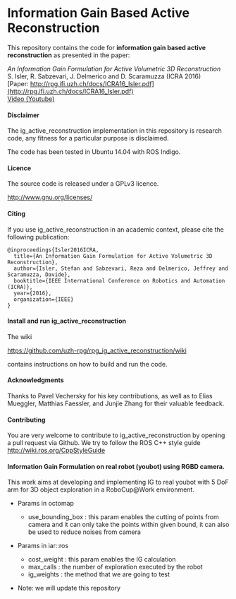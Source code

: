 Information Gain Based Active Reconstruction
============================================

This repository contains the code for **information gain based active reconstruction** as presented in the paper:

*An Information Gain Formulation for Active Volumetric 3D Reconstruction*  
S. Isler, R. Sabzevari, J. Delmerico and D. Scaramuzza (ICRA 2016)  
[Paper: http://rpg.ifi.uzh.ch/docs/ICRA16_Isler.pdf](http://rpg.ifi.uzh.ch/docs/ICRA16_Isler.pdf)  
[Video (Youtube)](https://www.youtube.com/watch?v=ZcJcsoGGqbA&feature=youtu.be) 

#### Disclaimer

The ig_active_reconstruction implementation in this repository is research code, any fitness for a particular purpose is disclaimed.

The code has been tested in Ubuntu 14.04 with ROS Indigo.

#### Licence

The source code is released under a GPLv3 licence.

http://www.gnu.org/licenses/

#### Citing

If you use ig_active_reconstruction in an academic context, please cite the following publication:

    @inproceedings{Isler2016ICRA,
      title={An Information Gain Formulation for Active Volumetric 3D Reconstruction},
      author={Isler, Stefan and Sabzevari, Reza and Delmerico, Jeffrey and Scaramuzza, Davide},
      booktitle={IEEE International Conference on Robotics and Automation (ICRA)},
      year={2016},
      organization={IEEE}
    }

#### Install and run ig_active_reconstruction

The wiki 

https://github.com/uzh-rpg/rpg_ig_active_reconstruction/wiki

contains instructions on how to build and run the code.

#### Acknowledgments

Thanks to Pavel Vechersky for his key contributions, as well as to Elias Mueggler, Matthias Faessler, and Junjie Zhang for their valuable feedback.
   
#### Contributing

You are very welcome to contribute to ig_active_reconstruction by opening a pull request via Github.
We try to follow the ROS C++ style guide http://wiki.ros.org/CppStyleGuide



#### Information Gain Formulation on real robot (youbot) using RGBD camera.
This work aims at developing and implementing IG to real youbot with 5 DoF arm for 3D object exploration in a RoboCup@Work environment.

* Params in octomap
    * use_bounding_box : this param enables the cutting of points from camera and it can only take the points within given bound, it can also be used to reduce noises from camera
* Params in iar::ros
    * cost_weight : this param enables the IG calculation
    * max_calls : the number of exploration executed by the robot
    * ig_weights : the method that we are going to test
    
* Note: we will update this repository

